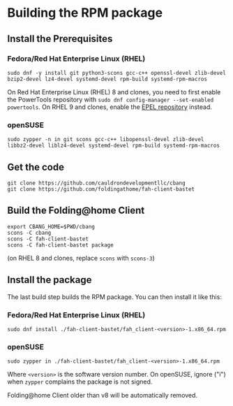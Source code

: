 # Building the RPM package

## Install the Prerequisites

### Fedora/Red Hat Enterprise Linux (RHEL)
```
sudo dnf -y install git python3-scons gcc-c++ openssl-devel zlib-devel bzip2-devel lz4-devel systemd-devel rpm-build systemd-rpm-macros
```

On Red Hat Enterprise Linux (RHEL) 8 and clones, you need to first enable the PowerTools repository with `sudo dnf config-manager --set-enabled powertools`. On RHEL 9 and clones, enable the [EPEL repository](https://docs.fedoraproject.org/en-US/epel/) instead.

### openSUSE
```
sudo zypper -n in git scons gcc-c++ libopenssl-devel zlib-devel libbz2-devel liblz4-devel systemd-devel rpm-build systemd-rpm-macros
```

## Get the code
```
git clone https://github.com/cauldrondevelopmentllc/cbang
git clone https://github.com/foldingathome/fah-client-bastet
```

## Build the Folding@home Client
```
export CBANG_HOME=$PWD/cbang
scons -C cbang
scons -C fah-client-bastet
scons -C fah-client-bastet package
```

(on RHEL 8 and clones, replace `scons` with `scons-3`)

## Install the package
The last build step builds the RPM package. You can then install it like this:

### Fedora/Red Hat Enterprise Linux (RHEL)
```
sudo dnf install ./fah-client-bastet/fah_client-<version>-1.x86_64.rpm
```

### openSUSE
```
sudo zypper in ./fah-client-bastet/fah_client-<version>-1.x86_64.rpm
```

Where `<version>` is the software version number. On openSUSE, ignore ("i") when `zypper` complains the package is not signed.

Folding@home Client older than v8 will be automatically removed.
